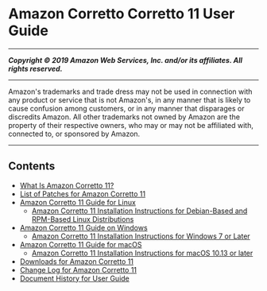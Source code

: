 # Amazon Corretto Corretto 11 User Guide

-----
*****Copyright &copy; 2019 Amazon Web Services, Inc. and/or its affiliates. All rights reserved.*****

-----
Amazon's trademarks and trade dress may not be used in 
     connection with any product or service that is not Amazon's, 
     in any manner that is likely to cause confusion among customers, 
     or in any manner that disparages or discredits Amazon. All other 
     trademarks not owned by Amazon are the property of their respective
     owners, who may or may not be affiliated with, connected to, or 
     sponsored by Amazon.

-----
## Contents
+ [What Is Amazon Corretto 11?](what-is-corretto-11.md)
+ [List of Patches for Amazon Corretto 11](patches.md)
+ [Amazon Corretto 11 Guide for Linux](linux-info.md)
   + [Amazon Corretto 11 Installation Instructions for Debian-Based and RPM-Based Linux Distributions](generic-linux-install.md)
+ [Amazon Corretto 11 Guide on Windows](windows-info.md)
   + [Amazon Corretto 11 Installation Instructions for Windows 7 or Later](windows-7-install.md)
+ [Amazon Corretto 11 Guide for macOS](macos-info.md)
   + [Amazon Corretto 11 Installation Instructions for macOS 10.13 or later](macos-install.md)
+ [Downloads for Amazon Corretto 11](downloads-list.md)
+ [Change Log for Amazon Corretto 11](change-log.md)
+ [Document History for User Guide](doc-history.md)
